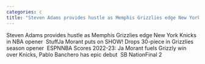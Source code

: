 ```yaml
---
categories: c
title: "Steven Adams provides hustle as Memphis Grizzlies edge New York Knicks in NBA opener  Stuff"
---
```

Steven Adams provides hustle as Memphis Grizzlies edge New York Knicks in NBA opener&nbsp;&nbsp;StuffJa Morant puts on SHOW! Drops 30-piece in Grizzlies season opener&nbsp;&nbsp;ESPNNBA Scores 2022-23: Ja Morant fuels Grizzly win over Knicks, Pablo Banchero has epic debut&nbsp;&nbsp;SB NationFinal 2